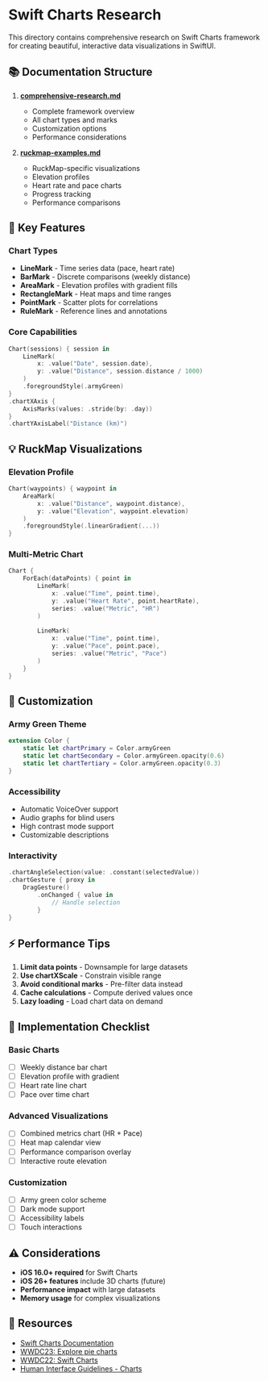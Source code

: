 # Swift Charts Research

This directory contains comprehensive research on Swift Charts framework for creating beautiful, interactive data visualizations in SwiftUI.

## 📚 Documentation Structure

1. **[comprehensive-research.md](./comprehensive-research.md)**
   - Complete framework overview
   - All chart types and marks
   - Customization options
   - Performance considerations

2. **[ruckmap-examples.md](./ruckmap-examples.md)**
   - RuckMap-specific visualizations
   - Elevation profiles
   - Heart rate and pace charts
   - Progress tracking
   - Performance comparisons

## 🔑 Key Features

### Chart Types
- **LineMark** - Time series data (pace, heart rate)
- **BarMark** - Discrete comparisons (weekly distance)
- **AreaMark** - Elevation profiles with gradient fills
- **RectangleMark** - Heat maps and time ranges
- **PointMark** - Scatter plots for correlations
- **RuleMark** - Reference lines and annotations

### Core Capabilities
```swift
Chart(sessions) { session in
    LineMark(
        x: .value("Date", session.date),
        y: .value("Distance", session.distance / 1000)
    )
    .foregroundStyle(.armyGreen)
}
.chartXAxis {
    AxisMarks(values: .stride(by: .day))
}
.chartYAxisLabel("Distance (km)")
```

## 💡 RuckMap Visualizations

### Elevation Profile
```swift
Chart(waypoints) { waypoint in
    AreaMark(
        x: .value("Distance", waypoint.distance),
        y: .value("Elevation", waypoint.elevation)
    )
    .foregroundStyle(.linearGradient(...))
}
```

### Multi-Metric Chart
```swift
Chart {
    ForEach(dataPoints) { point in
        LineMark(
            x: .value("Time", point.time),
            y: .value("Heart Rate", point.heartRate),
            series: .value("Metric", "HR")
        )
        
        LineMark(
            x: .value("Time", point.time),
            y: .value("Pace", point.pace),
            series: .value("Metric", "Pace")
        )
    }
}
```

## 🎨 Customization

### Army Green Theme
```swift
extension Color {
    static let chartPrimary = Color.armyGreen
    static let chartSecondary = Color.armyGreen.opacity(0.6)
    static let chartTertiary = Color.armyGreen.opacity(0.3)
}
```

### Accessibility
- Automatic VoiceOver support
- Audio graphs for blind users
- High contrast mode support
- Customizable descriptions

### Interactivity
```swift
.chartAngleSelection(value: .constant(selectedValue))
.chartGesture { proxy in
    DragGesture()
        .onChanged { value in
            // Handle selection
        }
}
```

## ⚡ Performance Tips

1. **Limit data points** - Downsample for large datasets
2. **Use chartXScale** - Constrain visible range
3. **Avoid conditional marks** - Pre-filter data instead
4. **Cache calculations** - Compute derived values once
5. **Lazy loading** - Load chart data on demand

## 🚀 Implementation Checklist

### Basic Charts
- [ ] Weekly distance bar chart
- [ ] Elevation profile with gradient
- [ ] Heart rate line chart
- [ ] Pace over time chart

### Advanced Visualizations
- [ ] Combined metrics chart (HR + Pace)
- [ ] Heat map calendar view
- [ ] Performance comparison overlay
- [ ] Interactive route elevation

### Customization
- [ ] Army green color scheme
- [ ] Dark mode support
- [ ] Accessibility labels
- [ ] Touch interactions

## ⚠️ Considerations

- **iOS 16.0+ required** for Swift Charts
- **iOS 26+ features** include 3D charts (future)
- **Performance impact** with large datasets
- **Memory usage** for complex visualizations

## 📖 Resources

- [Swift Charts Documentation](https://developer.apple.com/documentation/charts)
- [WWDC23: Explore pie charts](https://developer.apple.com/videos/play/wwdc2023/10037/)
- [WWDC22: Swift Charts](https://developer.apple.com/videos/play/wwdc2022/10137/)
- [Human Interface Guidelines - Charts](https://developer.apple.com/design/human-interface-guidelines/charts)